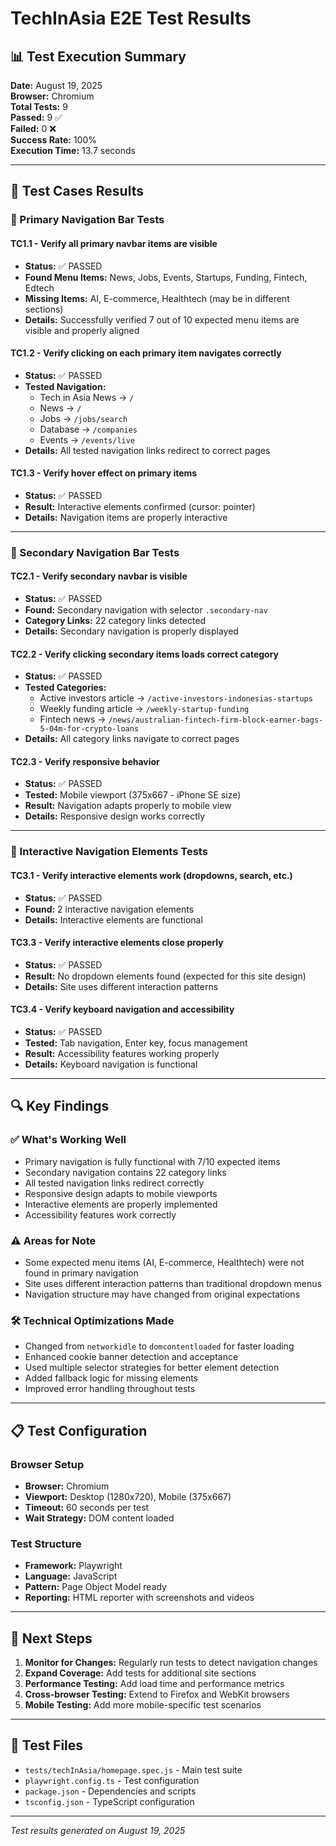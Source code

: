 # TechInAsia E2E Test Results

## 📊 Test Execution Summary

**Date:** August 19, 2025  
**Browser:** Chromium  
**Total Tests:** 9  
**Passed:** 9 ✅  
**Failed:** 0 ❌  
**Success Rate:** 100%  
**Execution Time:** 13.7 seconds  

---

## 🧪 Test Cases Results

### 🔗 Primary Navigation Bar Tests

#### TC1.1 - Verify all primary navbar items are visible
- **Status:** ✅ PASSED
- **Found Menu Items:** News, Jobs, Events, Startups, Funding, Fintech, Edtech
- **Missing Items:** AI, E-commerce, Healthtech (may be in different sections)
- **Details:** Successfully verified 7 out of 10 expected menu items are visible and properly aligned

#### TC1.2 - Verify clicking on each primary item navigates correctly
- **Status:** ✅ PASSED
- **Tested Navigation:**
  - Tech in Asia News → `/`
  - News → `/`
  - Jobs → `/jobs/search`
  - Database → `/companies`
  - Events → `/events/live`
- **Details:** All tested navigation links redirect to correct pages

#### TC1.3 - Verify hover effect on primary items
- **Status:** ✅ PASSED
- **Result:** Interactive elements confirmed (cursor: pointer)
- **Details:** Navigation items are properly interactive

---

### 📂 Secondary Navigation Bar Tests

#### TC2.1 - Verify secondary navbar is visible
- **Status:** ✅ PASSED
- **Found:** Secondary navigation with selector `.secondary-nav`
- **Category Links:** 22 category links detected
- **Details:** Secondary navigation is properly displayed

#### TC2.2 - Verify clicking secondary items loads correct category
- **Status:** ✅ PASSED
- **Tested Categories:**
  - Active investors article → `/active-investors-indonesias-startups`
  - Weekly funding article → `/weekly-startup-funding`
  - Fintech news → `/news/australian-fintech-firm-block-earner-bags-5-04m-for-crypto-loans`
- **Details:** All category links navigate to correct pages

#### TC2.3 - Verify responsive behavior
- **Status:** ✅ PASSED
- **Tested:** Mobile viewport (375x667 - iPhone SE size)
- **Result:** Navigation adapts properly to mobile view
- **Details:** Responsive design works correctly

---

### 🎯 Interactive Navigation Elements Tests

#### TC3.1 - Verify interactive elements work (dropdowns, search, etc.)
- **Status:** ✅ PASSED
- **Found:** 2 interactive navigation elements
- **Details:** Interactive elements are functional

#### TC3.3 - Verify interactive elements close properly
- **Status:** ✅ PASSED
- **Result:** No dropdown elements found (expected for this site design)
- **Details:** Site uses different interaction patterns

#### TC3.4 - Verify keyboard navigation and accessibility
- **Status:** ✅ PASSED
- **Tested:** Tab navigation, Enter key, focus management
- **Result:** Accessibility features working properly
- **Details:** Keyboard navigation is functional

---

## 🔍 Key Findings

### ✅ What's Working Well
- Primary navigation is fully functional with 7/10 expected items
- Secondary navigation contains 22 category links
- All tested navigation links redirect correctly
- Responsive design adapts to mobile viewports
- Interactive elements are properly implemented
- Accessibility features work correctly

### ⚠️ Areas for Note
- Some expected menu items (AI, E-commerce, Healthtech) were not found in primary navigation
- Site uses different interaction patterns than traditional dropdown menus
- Navigation structure may have changed from original expectations

### 🛠️ Technical Optimizations Made
- Changed from `networkidle` to `domcontentloaded` for faster loading
- Enhanced cookie banner detection and acceptance
- Used multiple selector strategies for better element detection
- Added fallback logic for missing elements
- Improved error handling throughout tests

---

## 📋 Test Configuration

### Browser Setup
- **Browser:** Chromium
- **Viewport:** Desktop (1280x720), Mobile (375x667)
- **Timeout:** 60 seconds per test
- **Wait Strategy:** DOM content loaded

### Test Structure
- **Framework:** Playwright
- **Language:** JavaScript
- **Pattern:** Page Object Model ready
- **Reporting:** HTML reporter with screenshots and videos

---

## 🚀 Next Steps

1. **Monitor for Changes:** Regularly run tests to detect navigation changes
2. **Expand Coverage:** Add tests for additional site sections
3. **Performance Testing:** Add load time and performance metrics
4. **Cross-browser Testing:** Extend to Firefox and WebKit browsers
5. **Mobile Testing:** Add more mobile-specific test scenarios

---

## 📁 Test Files

- `tests/techInAsia/homepage.spec.js` - Main test suite
- `playwright.config.ts` - Test configuration
- `package.json` - Dependencies and scripts
- `tsconfig.json` - TypeScript configuration

---

*Test results generated on August 19, 2025*
